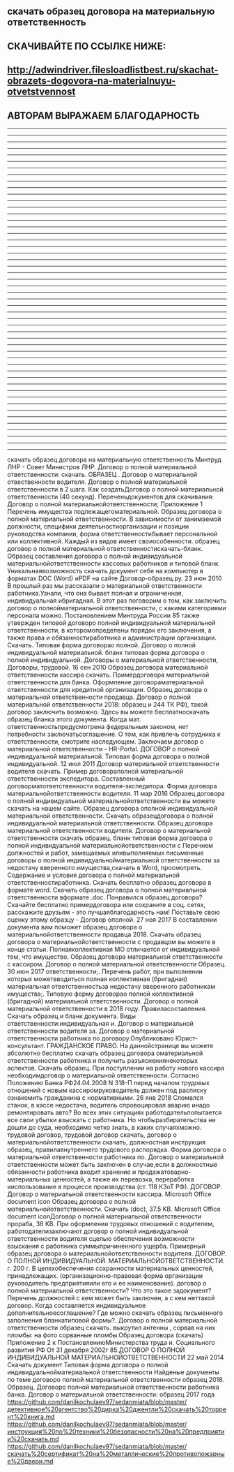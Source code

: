 скачать образец договора на материальную ответственность
--------------------------------------------------
СКАЧИВАЙТЕ ПО ССЫЛКЕ НИЖЕ:
--------------------------------------------------
http://adwindriver.filesloadlistbest.ru/skachat-obrazets-dogovora-na-materialnuyu-otvetstvennost
--------------------------------------------------
АВТОРАМ ВЫРАЖАЕМ БЛАГОДАРНОСТЬ
--------------------------------------------------
--------------------------------------------------
--------------------------------------------------
--------------------------------------------------
--------------------------------------------------
--------------------------------------------------
--------------------------------------------------
--------------------------------------------------
--------------------------------------------------
--------------------------------------------------
--------------------------------------------------
--------------------------------------------------
--------------------------------------------------
--------------------------------------------------
--------------------------------------------------
--------------------------------------------------
--------------------------------------------------
--------------------------------------------------
--------------------------------------------------
--------------------------------------------------
--------------------------------------------------
--------------------------------------------------
--------------------------------------------------
--------------------------------------------------
--------------------------------------------------
--------------------------------------------------
--------------------------------------------------
--------------------------------------------------
--------------------------------------------------
--------------------------------------------------
--------------------------------------------------
--------------------------------------------------
--------------------------------------------------
--------------------------------------------------
--------------------------------------------------
--------------------------------------------------
--------------------------------------------------
--------------------------------------------------
--------------------------------------------------
--------------------------------------------------
--------------------------------------------------
--------------------------------------------------
--------------------------------------------------
--------------------------------------------------
--------------------------------------------------
--------------------------------------------------
--------------------------------------------------
--------------------------------------------------
--------------------------------------------------
--------------------------------------------------
--------------------------------------------------
скачать образец договора на материальную ответственность Минтруд ЛНР - Совет Министров ЛНР. Договор о полной материальной ответственности: скачать. ОБРАЗЕЦ . Договор о материальной отвественности водителя. Договор о полной материальной ответственности в 2 шага. Как создатьДоговор о полной материальной ответственности (40 секунд). Переченьдокументов для скачивания: Договор о полной материальнойответственности; Приложение 1  Перечень имущества подлежащегоматериальной. Образец договора о полной материальной ответственности. В зависимости от занимаемой должности, специфики деятельностиорганизации и позиции руководства компании, форма ответственностибывает персональной или коллективной. Каждый из видов имеет своиособенности. образец договор о полной материальной ответственностискачать-бланк. Образец составления договора о полной индивидуальной материальнойответственности кассовых работников и типовой бланк. Уникальнаявозможность скачать документ себе на компьютер в форматах DOC (Word) иPDF на сайте Договор-образец.ру. 23 июн 2010  В прошлый раз мы рассказали о материальной ответственности работника.Узнали, что она бывает полная и ограниченная, индивидуальная ибригадная. В этот раз поговорим о том, как заключить договор о полнойматериальной ответственности, с какими категориями персонала можно. Постановлением Минтруда России  85 также утвержден типовой договоро полной индивидуальной материальной ответственности, в которомопределены порядок его заключения, а также права и обязанностиработника и администрации организации. Скачать. Типовая форма договорао полной. Договор о полной индивидуальной материальной. бланк типовая форма договора о полной индивидуальной. Договоры о материальной ответственности, Договоры, трудовой. 16 сен 2010  Образец договора материальной ответственности кассира скачать. Примердоговора материальной ответственности для банка. Оформление договораматериальной ответственности для кредитной организации. Образец договора о материальной ответственности продавца. Договор о полной материальной ответственности 2018: образец и
244 ТК РФ), такой договор заключить возможно. Здесь вы можете бесплатноскачать образец бланка этого документа. Когда мат. ответственностьпредусмотрена федеральным законом, нет потребности заключатьсоглашение. О том, как привлечь сотрудника к ответственности, смотрите наследующем. Заключаем договор о материальной ответственности - HR-Portal. ДОГОВОР о полной индивидуальной материальной. Типовая форма договора о полной индивидуальной. 12 июл 2011  Договор материальной ответственности водителя скачать. Пример договораполной материальной ответственности экспедитора. Составленный договорматответственности водителя-экспедитора. Форма договора материальнойответственности водителя. 11 мар 2016  Образец договора о полной индивидуальной материальнойответственности вы можете скачать на нашем сайте. Образец договора ополной индивидуальной материальной ответственности. Скачать образецдоговора о полной индивидуальной материальной ответственности. Образец договора материальной ответственности водителя. Договор о материальной ответственности  скачать образец. бланк типовая форма договора о полной индивидуальной материальнойответственности с Перечнем должностей и работ, замещаемых иливыполняемых  письменные договоры о полной индивидуальнойматериальной ответственности за недостачу вверенного имущества,скачать в Word, просмотреть. Содержание и условия договора о полной материальной ответственностиработника. Скачать бесплатно образец договора в формате word. Скачать образец договора о полной материальной ответственности вформате .doc. Понравился образец договора? Скачайте бесплатно примердоговора или сохраните в соц. сетях, расскажите друзьям - это лучшаяблагодарность нам! Поставьте свою оценку этому образцу - Договор ополной. 27 ноя 2017  В составлении документа вам поможет образец договора о материальнойответственности продавца 2018. Скачать образец договора о материальнойответственности с продавцом вы можете в конце статьи. Полнаяколлективная МО отличается от индивидуальной тем, что имущество. Образец договора материальной ответственности с кассиром. Договор о полной материальной ответственности  Образец. 30 июн 2017  ответственности;. Перечень работ, при выполнении которых можетвводиться полная коллективная (бригадная) материальная ответственностьза недостачу вверенного работникам имущества;. Типовую форму договорао полной коллективной (бригадной) материальной ответственности.
Договор о полной материальной ответственности в 2018 году. Правиласоставления. Скачать образец и бланк документа. Виды ответственности:индивидуальная и. Договор о материальной ответственности водителя за. Договор о материальной ответственности работника по договору.Опубликовано Юрист-консультант. ГРАЖДАНСКОЕ ПРАВО. На даннойстранице вы можете абсолютно бесплатно скачать образец договора оматериальной ответственности работника и получить разъяснениянекоторых аспектов. Скачать образец. При поступлении на работу нового кассира необходимдоговор о материальной ответственности. Согласно Положению Банка РФ24.04.2008 N 318-П перед началом трудовых отношений с новым кассиромруководитель должен под расписку ознакомить гражданина с нормативными. 26 янв 2018  Сломался станок, в кассе недостача, водитель спровоцировал аварию инадо ремонтировать авто? Во всех этих ситуациях работодательпопытается все свои убытки взыскать с работника. Но чтобыразбирательства не дошли до суда, необходимо четко знать, в каких случаяхможно. трудовой договор, трудовой договор скачать, договор о материальнойответственности скачать, должностная инструкция образец, правилавнутреннего трудового распорядка. Форма договора о материальной ответственности работника по. Договор о материальной ответственности может быть заключен в случае,если в должностные обязанности работника входит хранение и продажатоварно-материальных ценностей, а также их перевозка, переработка ииспользование в процессе производства (ст. 118 КЗоТ РФ). ДОГОВОР. Договор о материальной ответственности кассира. Microsoft Office document icon Образец договора о полной материальнойответственности. Скачать (doc), 37.5 KB. Microsoft Office document iconДоговор о полной материальной ответственности прораба, 36 KB. При оформлении трудовых отношений с водителем, работодателизаключают договор о полной индивидуальной ответственности водителя сцелью обеспечения возможности взыскания с работника суммыпричиненного ущерба. Примерный образец договора о материальнойответственности водителя. ДОГОВОР. О ПОЛНОЙ ИНДИВИДУАЛЬНОЙ. МАТЕРИАЛЬНОЙОТВЕТСТВЕННОСТИ. г.  200 г. В целяхобеспечения сохранности материальных ценностей, принадлежащих. (организационно-правовая форма организации руководитель предприятияили его и ее наименование). договор о полной материальной ответственности? Что это такое задокумент? Перечень должностей с кем может быть заключен, а с кем неттакой договор. Когда составляется индивидуальное дополнительноесоглашение? Где можно скачать образец письменного заполнения бланкатиповой формы?. Договор о полной материальной ответственности образец скачать. выкрутил антенны , сорвав на них пломбы: на фото сорванные пломбы.Образец договора (скачать) Приложение 2 к ПостановлениюМинистерства труда и. Социального развития РФ От 31 декабря 2002г  85.ДОГОВОР О ПОЛНОЙ ИНДИВИДУАЛЬНОЙ МАТЕРИАЛЬНОЙОТВЕТСТВЕННОСТИ
22 май 2014  Скачать документ Типовая форма договора о полной индивидуальнойматериальной ответственности  Найденые документы по теме договоро полной материальной ответственности образец 2018. Образец. Договоро полной материальной ответственности работника банка. Договор о материальной ответственности: образец 2017 года
https://github.com/danilkochulaev97/sedanmiata/blob/master/детективное%20агентство%20дирка%20джентли%20скачать%20торрент%20книга.md
https://github.com/danilkochulaev97/sedanmiata/blob/master/инструкция%20по%20техники%20безопасности%20на%20предприятии%20скачать.md
https://github.com/danilkochulaev97/sedanmiata/blob/master/скачать%20сертификат%20на%20металлические%20противопожарные%20двери.md